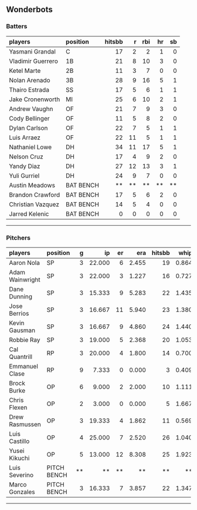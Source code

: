 ## Wonderbots

### Batters

 
|players           |position  | hitsbb|  r| rbi| hr| sb| 
|:-----------------|:---------|------:|--:|---:|--:|--:| 
|Yasmani Grandal   |C         |     17|  2|   2|  1|  0| 
|Vladimir Guerrero |1B        |     21|  8|  10|  3|  0| 
|Ketel Marte       |2B        |     11|  3|   7|  0|  0| 
|Nolan Arenado     |3B        |     28|  9|  16|  5|  1| 
|Thairo Estrada    |SS        |     17|  5|   6|  1|  1| 
|Jake Cronenworth  |MI        |     25|  6|  10|  2|  1| 
|Andrew Vaughn     |OF        |     21|  7|   9|  3|  0| 
|Cody Bellinger    |OF        |     11|  5|   8|  2|  0| 
|Dylan Carlson     |OF        |     22|  7|   5|  1|  1| 
|Luis Arraez       |OF        |     22| 11|   5|  1|  1| 
|Nathaniel Lowe    |DH        |     34| 11|  17|  5|  1| 
|Nelson Cruz       |DH        |     17|  4|   9|  2|  0| 
|Yandy Diaz        |DH        |     27| 12|  13|  3|  1| 
|Yuli Gurriel      |DH        |     24|  9|   7|  0|  0| 
|Austin Meadows    |BAT BENCH |     **| **|  **| **| **| 
|Brandon Crawford  |BAT BENCH |     17|  5|   6|  2|  0| 
|Christian Vazquez |BAT BENCH |     14|  5|   4|  0|  0| 
|Jarred Kelenic    |BAT BENCH |      0|  0|   0|  0|  0| 


* * *

### Pitchers

 
|players         |position    |  g|     ip| er|   era| hitsbb|  whip| so|  w| sv| 
|:---------------|:-----------|--:|------:|--:|-----:|------:|-----:|--:|--:|--:| 
|Aaron Nola      |SP          |  3| 22.000|  6| 2.455|     19| 0.864| 28|  1|  0| 
|Adam Wainwright |SP          |  3| 22.000|  3| 1.227|     16| 0.727| 18|  1|  0| 
|Dane Dunning    |SP          |  3| 15.333|  9| 5.283|     22| 1.435| 13|  1|  0| 
|Jose Berrios    |SP          |  3| 16.667| 11| 5.940|     23| 1.380| 16|  1|  0| 
|Kevin Gausman   |SP          |  3| 16.667|  9| 4.860|     24| 1.440| 18|  1|  0| 
|Robbie Ray      |SP          |  3| 19.000|  5| 2.368|     20| 1.053| 24|  2|  0| 
|Cal Quantrill   |RP          |  3| 20.000|  4| 1.800|     14| 0.700| 15|  2|  0| 
|Emmanuel Clase  |RP          |  9|  7.333|  0| 0.000|      3| 0.409|  9|  0|  6| 
|Brock Burke     |OP          |  6|  9.000|  2| 2.000|     10| 1.111|  8|  0|  0| 
|Chris Flexen    |OP          |  2|  3.000|  0| 0.000|      5| 1.667|  2|  0|  0| 
|Drew Rasmussen  |OP          |  3| 19.333|  4| 1.862|     11| 0.569| 24|  3|  0| 
|Luis Castillo   |OP          |  4| 25.000|  7| 2.520|     26| 1.040| 31|  0|  0| 
|Yusei Kikuchi   |OP          |  5| 13.000| 12| 8.308|     25| 1.923| 16|  0|  0| 
|Luis Severino   |PITCH BENCH | **|     **| **|    **|     **|    **| **| **| **| 
|Marco Gonzales  |PITCH BENCH |  3| 16.333|  7| 3.857|     22| 1.347|  7|  2|  0| 


* * *


